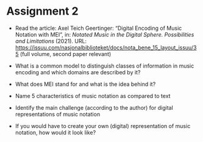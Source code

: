 # Assignment 2

- Read the article: Axel Teich Geertinger: “Digital Encoding of Music Notation with MEI”, in: *Notated Music in the Digital Sphere. Possibilities and Limitations* (2021). URL: https://issuu.com/nasjonalbiblioteket/docs/nota_bene_15_layout_issuu/35 (full volume, second paper relevant)

- What is a common model to distinguish classes of information in music encoding and which domains are described by it?

- What does MEI stand for and what is the idea behind it?
  
- Name 5 characteristics of music notation as compared to text

- Identify the main challenge (according to the author) for digital representations of music notation

- If you would have to create your own (digital) representation of music notation, how would it look like?
